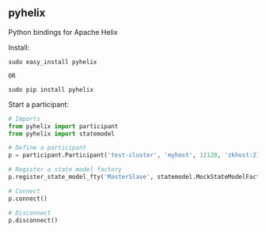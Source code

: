 pyhelix
-------

Python bindings for Apache Helix

Install:

```
sudo easy_install pyhelix

OR

sudo pip install pyhelix
```

Start a participant:

```python
# Imports
from pyhelix import participant
from pyhelix import statemodel

# Define a participant
p = participant.Participant('test-cluster', 'myhost', 12120, 'zkhost:2181')

# Register a state model factory
p.register_state_model_fty('MasterSlave', statemodel.MockStateModelFactory())

# Connect
p.connect()

# Disconnect
p.disconnect()
```
